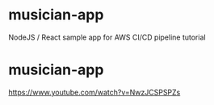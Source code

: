 # musician-app
NodeJS / React sample app for AWS CI/CD pipeline tutorial
# musician-app

https://www.youtube.com/watch?v=NwzJCSPSPZs
